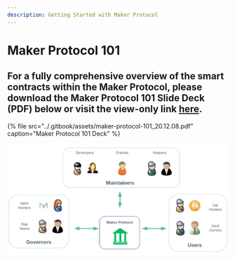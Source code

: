 ```yaml
---
description: Getting Started with Maker Protocol
---
```


# Maker Protocol 101

## **For a fully comprehensive overview of the smart contracts within the Maker Protocol, please download the Maker Protocol 101 Slide Deck \(PDF\) below or visit the view-only link** [**here**](https://drive.google.com/file/d/1VtGV8Ct2iBO8WjWsjFYLg5DnwlGmetSp/view?usp=sharing)**.**  

{% file src="../.gitbook/assets/maker-protocol-101\_20.12.08.pdf" caption="Maker Protocol 101 Deck" %}

![](../.gitbook/assets/screen-shot-2019-11-17-at-11.24.44-pm.png)

